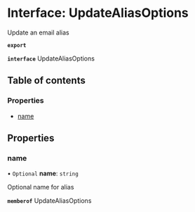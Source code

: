 # Interface: UpdateAliasOptions

Update an email alias

**`export`**

**`interface`** UpdateAliasOptions

## Table of contents

### Properties

- [name](UpdateAliasOptions.md#name)

## Properties

### name

• `Optional` **name**: `string`

Optional name for alias

**`memberof`** UpdateAliasOptions
